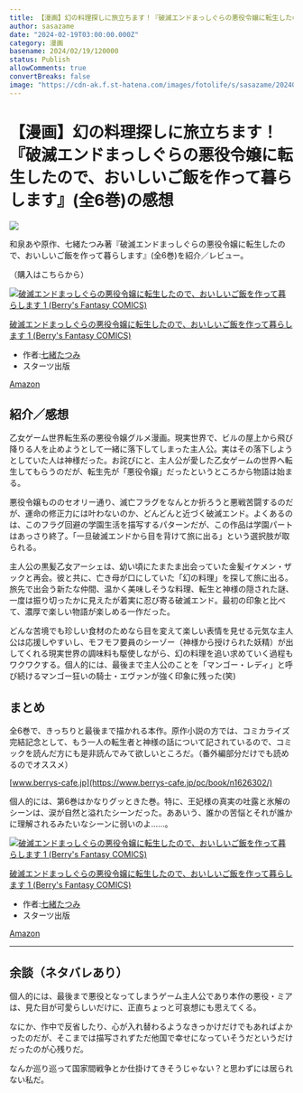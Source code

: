 ```yaml
---
title: 【漫画】幻の料理探しに旅立ちます！『破滅エンドまっしぐらの悪役令嬢に転生したので、おいしいご飯を作って暮らします』(全6巻)の感想
author: sasazame
date: "2024-02-19T03:00:00.000Z"
category: 漫画
basename: 2024/02/19/120000
status: Publish
allowComments: true
convertBreaks: false
image: "https://cdn-ak.f.st-hatena.com/images/fotolife/s/sasazame/20240218/20240218221745.png"
---
```

# 【漫画】幻の料理探しに旅立ちます！『破滅エンドまっしぐらの悪役令嬢に転生したので、おいしいご飯を作って暮らします』(全6巻)の感想

![](https://cdn-ak.f.st-hatena.com/images/fotolife/s/sasazame/20240218/20240218221745.png)

和泉あや原作、七緒たつみ著『破滅エンドまっしぐらの悪役令嬢に転生したので、おいしいご飯を作って暮らします』(全6巻)を紹介／レビュー。

（購入はこちらから）  

[![破滅エンドまっしぐらの悪役令嬢に転生したので、おいしいご飯を作って暮らします 1 (Berry's Fantasy COMICS)](https://m.media-amazon.com/images/I/51Rx+MvJDRS._SL500_.jpg "破滅エンドまっしぐらの悪役令嬢に転生したので、おいしいご飯を作って暮らします 1 (Berry's Fantasy COMICS)")](https://www.amazon.co.jp/dp/4813760635?tag=mochig08-22&linkCode=ogi&th=1&psc=1)

[破滅エンドまっしぐらの悪役令嬢に転生したので、おいしいご飯を作って暮らします 1 (Berry's Fantasy COMICS)](https://www.amazon.co.jp/dp/4813760635?tag=mochig08-22&linkCode=ogi&th=1&psc=1)

-   作者:[七緒たつみ](https://d.hatena.ne.jp/keyword/%BC%B7%BD%EF%A4%BF%A4%C4%A4%DF)
-   スターツ出版

[Amazon](https://www.amazon.co.jp/dp/4813760635?tag=mochig08-22&linkCode=ogi&th=1&psc=1)

<!-- Extended Body -->

## 紹介／感想

乙女ゲーム世界転生系の悪役令嬢グルメ漫画。現実世界で、ビルの屋上から飛び降りる人を止めようとして一緒に落下してしまった主人公。実はその落下しようとしていた人は神様だった。お詫びにと、主人公が愛した乙女ゲームの世界へ転生してもらうのだが、転生先が「悪役令嬢」だったというところから物語は始まる。

悪役令嬢もののセオリー通り、滅亡フラグをなんとか折ろうと悪戦苦闘するのだが、運命の修正力には叶わないのか、どんどんと近づく破滅エンド。よくあるのは、このフラグ回避の学園生活を描写するパターンだが、この作品は学園パートはあっさり終了。「一旦破滅エンドから目を背けて旅に出る」という選択肢が取られる。

主人公の黒髪乙女アーシェは、幼い頃にたまたま出会っていた金髪イケメン・ザックと再会。彼と共に、亡き母が口にしていた「幻の料理」を探して旅に出る。旅先で出会う新たな仲間、温かく美味しそうな料理、転生と神様の隠された謎、一度は振り切ったかに見えたが着実に忍び寄る破滅エンド。最初の印象と比べて、濃厚で楽しい物語が楽しめる一作だった。

どんな苦境でも珍しい食材のためなら目を変えて楽しい表情を見せる元気な主人公は応援しやすいし、モフモフ要員のシーゾー（神様から授けられた妖精）が出してくれる現実世界の調味料も駆使しながら、幻の料理を追い求めていく過程もワクワクする。個人的には、最後まで主人公のことを「マンゴー・レディ」と呼び続けるマンゴー狂いの騎士・エヴァンが強く印象に残った(笑)

## まとめ

全6巻で、きっちりと最後まで描かれる本作。原作小説の方では、コミカライズ完結記念として、もう一人の転生者と神様の話について記されているので、コミックを読んだ方にも是非読んでみて欲しいところだ。（番外編部分だけでも読めるのでオススメ）

[www.berrys-cafe.jp](https://www.berrys-cafe.jp/pc/book/n1626302/)

個人的には、第6巻はかなりグッときた巻。特に、王妃様の真実の吐露と氷解のシーンは、涙が自然と溢れたシーンだった。ああいう、誰かの苦悩とそれが誰かに理解されるみたいなシーンに弱いのよ……。

[![破滅エンドまっしぐらの悪役令嬢に転生したので、おいしいご飯を作って暮らします 1 (Berry's Fantasy COMICS)](https://m.media-amazon.com/images/I/51Rx+MvJDRS._SL500_.jpg "破滅エンドまっしぐらの悪役令嬢に転生したので、おいしいご飯を作って暮らします 1 (Berry's Fantasy COMICS)")](https://www.amazon.co.jp/dp/4813760635?tag=mochig08-22&linkCode=ogi&th=1&psc=1)

[破滅エンドまっしぐらの悪役令嬢に転生したので、おいしいご飯を作って暮らします 1 (Berry's Fantasy COMICS)](https://www.amazon.co.jp/dp/4813760635?tag=mochig08-22&linkCode=ogi&th=1&psc=1)

-   作者:[七緒たつみ](https://d.hatena.ne.jp/keyword/%BC%B7%BD%EF%A4%BF%A4%C4%A4%DF)
-   スターツ出版

[Amazon](https://www.amazon.co.jp/dp/4813760635?tag=mochig08-22&linkCode=ogi&th=1&psc=1)

* * *

## 余談（ネタバレあり）

個人的には、最後まで悪役となってしまうゲーム主人公であり本作の悪役・ミアは、見た目が可愛らしいだけに、正直ちょっと可哀想にも思えてくる。

なにか、作中で反省したり、心が入れ替わるようなきっかけだけでもあればよかったのだが、そこまでは描写されずただ他国で幸せになっていそうだというだけだったのが心残りだ。

なんか巡り巡って国家間戦争とか仕掛けてきそうじゃない？と思わずには居られない私だ。